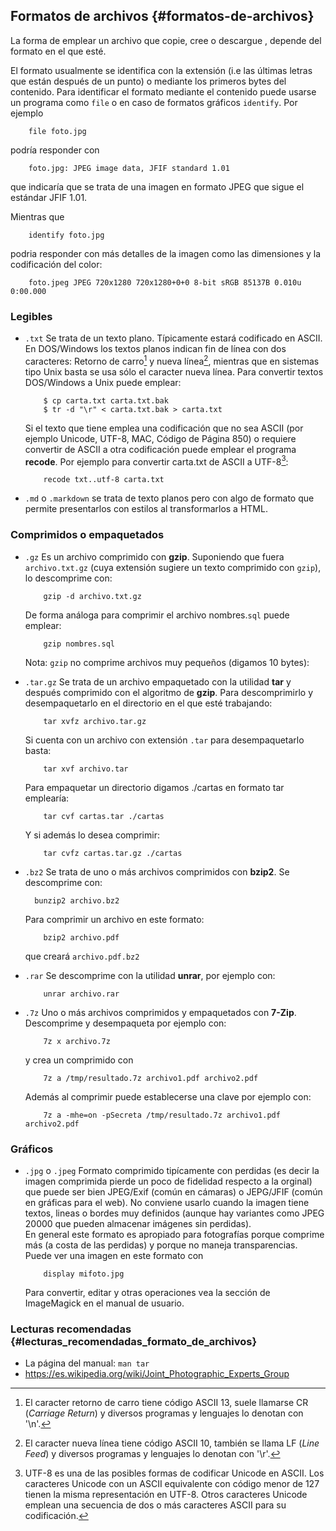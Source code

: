 ## Formatos de archivos {#formatos-de-archivos}

La forma de emplear un archivo que copie, cree o descargue , depende 
del formato en el que esté. 

El formato usualmente se identifica con la extensión (i.e las últimas 
letras que están después de un punto) o mediante los primeros bytes
del contenido.  Para identificar el formato mediante el contenido
puede usarse un programa como `file` o en caso de formatos gráficos
`identify`.  Por ejemplo

        file foto.jpg

podría responder con

        foto.jpg: JPEG image data, JFIF standard 1.01

que indicaría que se trata de una imagen en formato JPEG que sigue
el estándar JFIF 1.01.

Mientras que 

        identify foto.jpg

podria responder con más detalles de la imagen como las dimensiones
y la codificación del color:

        foto.jpeg JPEG 720x1280 720x1280+0+0 8-bit sRGB 85137B 0.010u 0:00.000

### Legibles

- `.txt` Se trata de un texto plano. Típicamente estará codificado en 
  ASCII. En DOS/Windows los textos planos indican fin de línea con dos 
  caracteres: Retorno de carro[^formatos.1] y nueva línea[^formatos.2], 
  mientras que en sistemas tipo Unix basta se usa sólo el caracter nueva 
  línea.  Para convertir textos DOS/Windows a Unix puede emplear:

          $ cp carta.txt carta.txt.bak
          $ tr -d "\r" < carta.txt.bak > carta.txt

  Si el texto que tiene emplea una codificación que no sea ASCII (por 
  ejemplo Unicode, UTF-8, MAC, Código de Página 850) o requiere convertir 
  de ASCII a otra codificación puede emplear el programa **recode**. 
  Por ejemplo para convertir carta.txt de ASCII a UTF-8[^formatos.3]:

          recode txt..utf-8 carta.txt

- `.md` o `.markdown` se trata de texto planos pero con algo 
  de formato que permite presentarlos con estilos al transformarlos
  a HTML.

### Comprimidos o empaquetados

- `.gz` Es un archivo comprimido con **gzip**. Suponiendo que 
  fuera `archivo.txt.gz` (cuya extensión sugiere un texto comprimido 
  con `gzip`), lo descomprime con:

          gzip -d archivo.txt.gz

  De forma análoga para comprimir el archivo nombres.`sql` puede 
  emplear:

          gzip nombres.sql

  Nota: `gzip` no comprime archivos muy pequeños (digamos 10 bytes):

- `.tar.gz` Se trata de un archivo empaquetado con la utilidad **tar** 
  y después comprimido con el algoritmo de **gzip**. Para descomprimirlo 
  y desempaquetarlo en el directorio en el que esté trabajando:

          tar xvfz archivo.tar.gz

  Si cuenta con un archivo con extensión `.tar` para 
  desempaquetarlo basta:

          tar xvf archivo.tar

  Para empaquetar un directorio digamos ./cartas en formato tar emplearía:

          tar cvf cartas.tar ./cartas

  Y si además lo desea comprimir:

          tar cvfz cartas.tar.gz ./cartas

- `.bz2` Se trata de uno o más archivos comprimidos con **bzip2**.
  Se descomprime con:

        bunzip2 archivo.bz2

  Para comprimir un archivo en este formato:

          bzip2 archivo.pdf

  que creará `archivo.pdf.bz2`

- `.rar` Se descomprime con la utilidad **unrar**, por ejemplo con:

          unrar archivo.rar

- `.7z` Uno o más archivos comprimidos y empaquetados con **7-Zip**.
  Descomprime y desempaqueta por ejemplo con:

          7z x archivo.7z

  y crea un comprimido con

          7z a /tmp/resultado.7z archivo1.pdf archivo2.pdf

  Además al comprimir puede establecerse una clave por ejemplo con:

          7z a -mhe=on -pSecreta /tmp/resultado.7z archivo1.pdf archivo2.pdf

### Gráficos

- `.jpg` o `.jpeg`  Formato comprimido tipícamente con perdidas (es decir
  la imagen comprimida pierde un poco de fidelidad respecto a la orginal) 
  que puede ser bien JPEG/Exif (común en cámaras) o JEPG/JFIF (común
  en gráficas para el web). No conviene usarlo cuando la imagen tiene
  textos, lineas o bordes muy definidos (aunque hay variantes como 
  JPEG 20000 que pueden almacenar imágenes sin perdidas).  
  En general este formato es apropiado para fotografías porque comprime
  más (a costa de las perdidas) y porque no maneja transparencias. 
  Puede ver una imagen en este formato con

          display mifoto.jpg

  Para convertir, editar y otras operaciones vea la sección de
  ImageMagick en el manual de usuario.


### Lecturas recomendadas {#lecturas_recomendadas_formato_de_archivos}

* La página del manual: `man tar`
* https://es.wikipedia.org/wiki/Joint_Photographic_Experts_Group


[^formatos.1]: El caracter retorno de carro tiene código ASCII 13, suele 
	llamarse CR (*Carriage Return*) y diversos programas y lenguajes lo 
	denotan con '\n'.

[^formatos.2]: El caracter nueva línea tiene código ASCII 10, también se llama 
	LF (*Line Feed*) y diversos programas y lenguajes lo denotan con '\r'.

[^formatos.3]: UTF-8 es una de las posibles formas de codificar Unicode en 
	ASCII. Los caracteres Unicode con un ASCII equivalente con código menor 
	de 127 tienen la misma representación en UTF-8. Otros caracteres 
	Unicode emplean una secuencia de dos o más caracteres ASCII para su 
	codificación.
